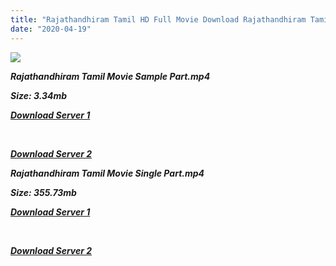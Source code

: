 ```yaml
---
title: "Rajathandhiram Tamil HD Full Movie Download Rajathandhiram Tamil HD Movie Download"
date: "2020-04-19"
---
```


![](https://images.moviebuff.com/2db52a49-9cae-4f91-a1e7-d4adc21e8afe?w=1000)

**_Rajathandhiram Tamil Movie Sample Part.mp4_**

**_Size: 3.34mb_**

**_[Download Server 1](http://dl2.tamilsrca.xyz/load/2015/Rajathandhiram/Rajathandhiram{300377c8a1a3ba2999b4bbe3381b1ea1a812b0b70d21946c68d529294a5c2999}20(2015){300377c8a1a3ba2999b4bbe3381b1ea1a812b0b70d21946c68d529294a5c2999}20HDRip{300377c8a1a3ba2999b4bbe3381b1ea1a812b0b70d21946c68d529294a5c2999}20Sample{300377c8a1a3ba2999b4bbe3381b1ea1a812b0b70d21946c68d529294a5c2999}20HD.mp4)_**

**_[  
](http://dl2.tamilsrca.xyz/load/2015/Rajathandhiram/Rajathandhiram{300377c8a1a3ba2999b4bbe3381b1ea1a812b0b70d21946c68d529294a5c2999}20(2015){300377c8a1a3ba2999b4bbe3381b1ea1a812b0b70d21946c68d529294a5c2999}20HDRip{300377c8a1a3ba2999b4bbe3381b1ea1a812b0b70d21946c68d529294a5c2999}20Sample{300377c8a1a3ba2999b4bbe3381b1ea1a812b0b70d21946c68d529294a5c2999}20HD.mp4)_**

**_[Download Server 2](http://dl2.tamilsrca.xyz/load/2015/Rajathandhiram/Rajathandhiram{300377c8a1a3ba2999b4bbe3381b1ea1a812b0b70d21946c68d529294a5c2999}20(2015){300377c8a1a3ba2999b4bbe3381b1ea1a812b0b70d21946c68d529294a5c2999}20HDRip{300377c8a1a3ba2999b4bbe3381b1ea1a812b0b70d21946c68d529294a5c2999}20Sample{300377c8a1a3ba2999b4bbe3381b1ea1a812b0b70d21946c68d529294a5c2999}20HD.mp4)_**

**_Rajathandhiram Tamil Movie Single Part.mp4_**

**_Size: 355.73mb_**

**_[Download Server 1](http://dl2.tamilsrca.xyz/load/2015/Rajathandhiram/Rajathandhiram{300377c8a1a3ba2999b4bbe3381b1ea1a812b0b70d21946c68d529294a5c2999}20(2015){300377c8a1a3ba2999b4bbe3381b1ea1a812b0b70d21946c68d529294a5c2999}20HDRip{300377c8a1a3ba2999b4bbe3381b1ea1a812b0b70d21946c68d529294a5c2999}20HD.mp4)_**

**_[  
](http://dl2.tamilsrca.xyz/load/2015/Rajathandhiram/Rajathandhiram{300377c8a1a3ba2999b4bbe3381b1ea1a812b0b70d21946c68d529294a5c2999}20(2015){300377c8a1a3ba2999b4bbe3381b1ea1a812b0b70d21946c68d529294a5c2999}20HDRip{300377c8a1a3ba2999b4bbe3381b1ea1a812b0b70d21946c68d529294a5c2999}20HD.mp4)_**

**_[Download Server 2](http://dl2.tamilsrca.xyz/load/2015/Rajathandhiram/Rajathandhiram{300377c8a1a3ba2999b4bbe3381b1ea1a812b0b70d21946c68d529294a5c2999}20(2015){300377c8a1a3ba2999b4bbe3381b1ea1a812b0b70d21946c68d529294a5c2999}20HDRip{300377c8a1a3ba2999b4bbe3381b1ea1a812b0b70d21946c68d529294a5c2999}20HD.mp4)_**
